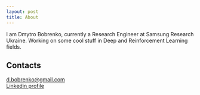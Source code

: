 ```yaml
---
layout: post
title: About
---
```


I am Dmytro Bobrenko, currently a Research Engineer at Samsung Research Ukraine. 
Working on some cool stuff in Deep and Reinforcement Learning fields.

## Contacts
<d.bobrenko@gmail.com>  
[Linkedin profile](https://www.linkedin.com/in/dbobrenko)
